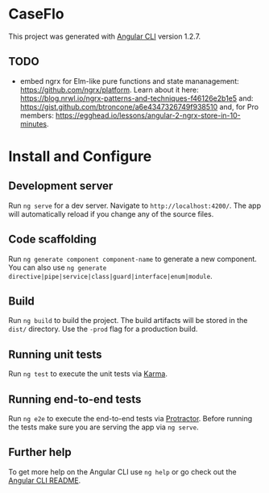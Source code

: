 # CaseFlo

This project was generated with [Angular CLI](https://github.com/angular/angular-cli) version 1.2.7.

## TODO
- embed ngrx for Elm-like pure functions and state mananagement: https://github.com/ngrx/platform. Learn about it here: https://blog.nrwl.io/ngrx-patterns-and-techniques-f46126e2b1e5 
and: https://gist.github.com/btroncone/a6e4347326749f938510 and, for Pro members: https://egghead.io/lessons/angular-2-ngrx-store-in-10-minutes.

# Install and Configure
## Development server

Run `ng serve` for a dev server. Navigate to `http://localhost:4200/`. The app will automatically reload if you change any of the source files.

## Code scaffolding

Run `ng generate component component-name` to generate a new component. You can also use `ng generate directive|pipe|service|class|guard|interface|enum|module`.

## Build

Run `ng build` to build the project. The build artifacts will be stored in the `dist/` directory. Use the `-prod` flag for a production build.

## Running unit tests

Run `ng test` to execute the unit tests via [Karma](https://karma-runner.github.io).

## Running end-to-end tests

Run `ng e2e` to execute the end-to-end tests via [Protractor](http://www.protractortest.org/).
Before running the tests make sure you are serving the app via `ng serve`.

## Further help

To get more help on the Angular CLI use `ng help` or go check out the [Angular CLI README](https://github.com/angular/angular-cli/blob/master/README.md).
